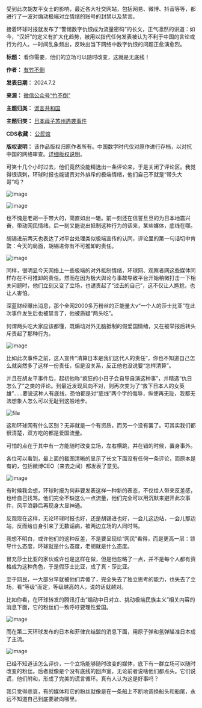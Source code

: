 受到此次胡友平女士的影响，最近各大社交网站，包括网易、微博、抖音等等，都进行了一波对煽动极端对立情绪的账号的封禁以及禁言。


接着环球时报就发布了“警惕数字仇恨成为流量密码”的长文，正气凛然的讲道：如今，“汉奸”的定义有扩大化趋势，被用以指代任何发表被认为不利于中国的言论或行为的人。一时间乱象频出，反映出当下网络中数字仇恨的问题正愈演愈烈。




**标题：** 看你需要，他们的立场可以随时改变，这就是无底线！  

**作者：** [有竹不倒](https://chinadigitaltimes.net/space/竹不倒)  

**发表日期：** 2024.7.2  

**来源：** [微信公众号“竹不倒”](https://web.archive.org/web/https://mp.weixin.qq.com/s/CVBbIdhdflrvyFM55O6xWw)  

**主题归类：** [谎言共和国](https://chinadigitaltimes.net/space/谎言共和国)  

**主题归类：** [日本母子苏州遇袭事件](https://chinadigitaltimes.net/space/日本母子苏州遇袭事件)  

**CDS收藏：** [公民馆](https://chinadigitaltimes.net/space/%E5%85%AC%E6%B0%91%E9%A6%86)  

**版权说明：** 该作品版权归原作者所有。中国数字时代仅对原作进行存档，以对抗中国的网络审查。[详细版权说明](https://chinadigitaltimes.net/chinese/copyright)。


可笑十几个小时过去，他们竟然没能精选出一条评论来，于是关闭了评论区。我觉得很讽刺，环球时报也能谴责对外排斥的极端情绪，他们自己不就是“带头大哥”吗？


![image](https://chinadigitaltimes.net/chinese/files/2024/07/post-709385-6683d1a31eef4.)


![image](https://chinadigitaltimes.net/chinese/files/2024/07/post-709385-6683d1a329037.png)


也不愧是老胡一手带大的，简直如出一辙。前一刻还在信誓旦旦的为日本地震兴奋，带动网民情绪。后一刻又能说出抵制这种行为的话来，某些媒体，底线在哪。


胡锡进前两天也表达了对平台处理类似极端宣传的认同，评论里的第一句话切中肯綮：今天的局面，胡锡进你有不可推卸的责任。


![image](https://chinadigitaltimes.net/chinese/files/2024/07/post-709385-6683d1a33c3a9.png)


同样，很明显今天网络上一些极端的对外抵制情绪，环球网、观察者网这些媒体同样存在不可推卸的责任。然而在因为极大舆论与事故导致平台开始稍微打击一下相关问题时，他们立刻又变了立场，也谴责起了“过去的自己”，这不仅让人尴尬，也让人害怕。


深蓝财经曝出消息，那个全网2000多万粉丝的正能量大v“一个人的莎士比亚”在此次事件发生后也被禁言了，他被质疑“两头吃”。


何谓两头吃大家应该都懂，既煽动对外无脑抵制的假爱国情绪，又在被举报后转头斥责起了那种行为。


![image](https://chinadigitaltimes.net/chinese/files/2024/07/post-709385-6683d1a34ce98.png)


比如此次事件之前，这人宣传“清算日本是我们这代人的责任”，你也不知道自己怎么就突然多了这样一份责任，但是没关系，反正他也没说要“怎样清算”。


并且在胡友平事件后，起初他称“疯狂的小日子会自导自演这种事”，并精选“仇日怎么了”之类的评论。到最近发现风向不对，则再次变为了“救下日本人的女英雄”……要说这种人有底线，恐怕都是对“底线”两个字的侮辱，纵使再无耻，我都无法想象人怎么可以无耻到这般地步。


![file](https://chinadigitaltimes.net/chinese/files/2024/07/image-1719914324097.png)


这和环球网有什么区别？无非就是一个有资质，而另一个没有罢了。可其实我们都很清楚，双方吃的都是爱国流量。


可怕的点在于其中有一方能随时改变立场，左右横跳，并在错的时候，置身事外。


各位可以看到，最上面的截图清晰的显示了长文下面没有任何一条评论，而原本是有的，包括微博CEO（来去之间）都发表了意见。


![image](https://chinadigitaltimes.net/chinese/files/2024/07/post-709385-6683d1a35c061.png)


有时候我会想，环球时报为何非要发表这样一种新的表态，不仅给人带来反差感，也给自己找骂。他们完全不缺这么一点流量，他们完全可以用沉默来避开此次事件，风平浪静后再现身大显神通。


反观现在这样，无论环球时报也好，还是胡锡进也好，一会儿这边站，一会儿那边站，反而给自身引来了无数诟病，被两边立场的人同时骂。


我想不明白，或许他们的这种反差，不是要呈现给“网民”看得，而是更高一层：领导什么态度，环球就是什么态度，老胡就是什么态度。


冒充莎士比亚的家伙或许也是这样在做，但是他忽略了一点，并不是每个人都有资格成为这种角色，于是假莎士比亚，成了真・莎比亚。


至于网民，一大部分早就被他们弄傻了，完全失去了独立思考的能力，也失去了立场，看“等级”而定，等级越高的人，说的话就越对。


比如你看，在环球转发的腾讯打击“煽动中日对立、挑动极端民族主义”相关内容的消息下面，它的粉丝们一致呼吁要理性爱国。


![image](https://chinadigitaltimes.net/chinese/files/2024/07/post-709385-6683d1a3719b4.png)


而在第二天环球发布的日本和菲律宾结盟的消息下面，用原子弹和氢弹瞄准日本成了主流。


![image](https://chinadigitaltimes.net/chinese/files/2024/07/post-709385-6683d1a37e90c.)


已经不知道该怎么评价，一个立场能够随时改变的媒体，底下有一群立场可以随时改变的粉丝。后者就像是个没有底线的回声室，无论前者说啥他们都点头。它们说谎，他们附和，形成了完美的谎言循环。真有人认为这是好事吗？


我只觉得悲哀，有的媒体和它的粉丝就像是在一条船上不断地调换船头和船尾，永远不知道自己到底要驶向哪里。

